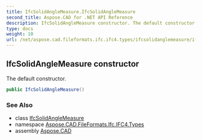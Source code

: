 ```yaml
---
title: IfcSolidAngleMeasure.IfcSolidAngleMeasure
second_title: Aspose.CAD for .NET API Reference
description: IfcSolidAngleMeasure constructor. The default constructor
type: docs
weight: 10
url: /net/aspose.cad.fileformats.ifc.ifc4.types/ifcsolidanglemeasure/ifcsolidanglemeasure/
---
```

## IfcSolidAngleMeasure constructor

The default constructor.

```csharp
public IfcSolidAngleMeasure()
```

### See Also

* class [IfcSolidAngleMeasure](../)
* namespace [Aspose.CAD.FileFormats.Ifc.IFC4.Types](../../ifcsolidanglemeasure/)
* assembly [Aspose.CAD](../../../)


